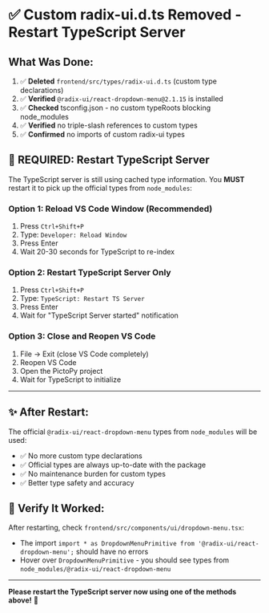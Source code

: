 # ✅ Custom radix-ui.d.ts Removed - Restart TypeScript Server

## What Was Done:

1. ✅ **Deleted** `frontend/src/types/radix-ui.d.ts` (custom type declarations)
2. ✅ **Verified** `@radix-ui/react-dropdown-menu@2.1.15` is installed
3. ✅ **Checked** tsconfig.json - no custom typeRoots blocking node_modules
4. ✅ **Verified** no triple-slash references to custom types
5. ✅ **Confirmed** no imports of custom radix-ui types

## 🔄 **REQUIRED: Restart TypeScript Server**

The TypeScript server is still using cached type information. You **MUST** restart it to pick up the official types from `node_modules`:

### **Option 1: Reload VS Code Window (Recommended)**
1. Press `Ctrl+Shift+P`
2. Type: `Developer: Reload Window`
3. Press Enter
4. Wait 20-30 seconds for TypeScript to re-index

### **Option 2: Restart TypeScript Server Only**
1. Press `Ctrl+Shift+P`
2. Type: `TypeScript: Restart TS Server`
3. Press Enter
4. Wait for "TypeScript Server started" notification

### **Option 3: Close and Reopen VS Code**
1. File → Exit (close VS Code completely)
2. Reopen VS Code
3. Open the PictoPy project
4. Wait for TypeScript to initialize

---

## ✨ **After Restart:**

The official `@radix-ui/react-dropdown-menu` types from `node_modules` will be used:
- ✅ No more custom type declarations
- ✅ Official types are always up-to-date with the package
- ✅ No maintenance burden for custom types
- ✅ Better type safety and accuracy

## 🎯 **Verify It Worked:**

After restarting, check `frontend/src/components/ui/dropdown-menu.tsx`:
- The import `import * as DropdownMenuPrimitive from '@radix-ui/react-dropdown-menu';` should have no errors
- Hover over `DropdownMenuPrimitive` - you should see types from `node_modules/@radix-ui/react-dropdown-menu`

---

**Please restart the TypeScript server now using one of the methods above!** 🚀
